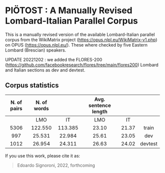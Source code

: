 # PIÖTOST : A Manually Revised Lombard-Italian Parallel Corpus

 This is a manually revised version of the available Lombard-Italian parallel corpus from the WikiMatrix project (https://opus.nlpl.eu/WikiMatrix-v1.php) on OPUS (https://opus.nlpl.eu/).
 These where checked by five Eastern Lombard (Brescian) speakers. 

 UPDATE 20221202 : we added the FLORES-200 (https://github.com/facebookresearch/flores/tree/main/flores200) Lombard and Italian sections as dev and devtest. 

## Corpus statistics

| N. of pairs | N. of words |         | Avg. sentence length |       |         |
|:-----------:|:-----------:|:-------:|:--------------------:|:-----:|:-------:|
|             |     LMO     |    IT   |          LMO         |   IT  |         |
|     5306    |   122.550   | 113.385 |         23.10        | 21.37 |  train  |
|     997     |   25.531    | 22.984  |         25.61        | 23.05 |   dev   |
|     1012    |   26.954    | 24.311  |         26.63        | 24.02 | devtest |


If you use this work, please cite it as:

> Edoardo Signoroni, 2022, forthcoming
